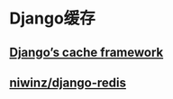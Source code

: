 # Django缓存


## [Django’s cache framework](https://docs.djangoproject.com/en/2.2/topics/cache/)

## [niwinz/django-redis](https://github.com/niwinz/django-redis)
